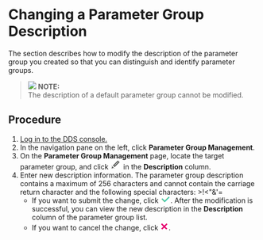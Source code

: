 # Changing a Parameter Group Description<a name="dds_03_0044"></a>

The section describes how to modify the description of the parameter group you created so that you can distinguish and identify parameter groups.

>![](/images/icon-note.gif) **NOTE:**   
>The description of a default parameter group cannot be modified.  

## Procedure<a name="section479312363215"></a>

1.  [Log in to the DDS console.](logging-in-to-the-dds-console.md)
2.  In the navigation pane on the left, click  **Parameter Group Management**.
3.  On the  **Parameter Group Management**  page, locate the target parameter group, and click  ![](figures/icon-edit.png)  in the  **Description**  column.
4.  Enter new description information. The parameter group description contains a maximum of 256 characters and cannot contain the carriage return character and the following special characters: \>!<"&'=
    -   If you want to submit the change, click  ![](figures/icon-true.png). After the modification is successful, you can view the new description in the  **Description**  column of the parameter group list.
    -   If you want to cancel the change, click  ![](figures/icon-false.png).


